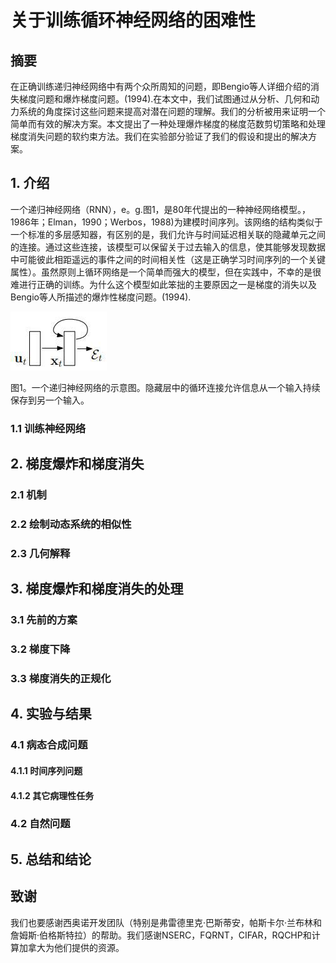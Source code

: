 # 关于训练循环神经网络的困难性

## 摘要

在正确训练递归神经网络中有两个众所周知的问题，即Bengio等人详细介绍的消失梯度问题和爆炸梯度问题。(1994).在本文中，我们试图通过从分析、几何和动力系统的角度探讨这些问题来提高对潜在问题的理解。我们的分析被用来证明一个简单而有效的解决方案。本文提出了一种处理爆炸梯度的梯度范数剪切策略和处理梯度消失问题的软约束方法。我们在实验部分验证了我们的假设和提出的解决方案。

## 1. 介绍

一个递归神经网络（RNN），e。g.图1，是80年代提出的一种神经网络模型。，1986年；Elman，1990；Werbos，1988)为建模时间序列。该网络的结构类似于一个标准的多层感知器，有区别的是，我们允许与时间延迟相关联的隐藏单元之间的连接。通过这些连接，该模型可以保留关于过去输入的信息，使其能够发现数据中可能彼此相距遥远的事件之间的时间相关性（这是正确学习时间序列的一个关键属性）。虽然原则上循环网络是一个简单而强大的模型，但在实践中，不幸的是很难进行正确的训练。为什么这个模型如此笨拙的主要原因之一是梯度的消失以及Bengio等人所描述的爆炸性梯度问题。(1994).

![image-20240305130953312](./assets/image-20240305130953312.png)

图1。一个递归神经网络的示意图。隐藏层中的循环连接允许信息从一个输入持续保存到另一个输入。

### 1.1 训练神经网络

## 2. 梯度爆炸和梯度消失

### 2.1 机制

### 2.2 绘制动态系统的相似性

### 2.3 几何解释

## 3. 梯度爆炸和梯度消失的处理

### 3.1 先前的方案

### 3.2 梯度下降

### 3.3 梯度消失的正规化

## 4. 实验与结果

### 4.1 病态合成问题

#### 4.1.1 时间序列问题

#### 4.1.2 其它病理性任务

### 4.2 自然问题

## 5. 总结和结论

## 致谢

我们也要感谢西奥诺开发团队（特别是弗雷德里克·巴斯蒂安，帕斯卡尔·兰布林和詹姆斯·伯格斯特拉）的帮助。我们感谢NSERC，FQRNT，CIFAR，RQCHP和计算加拿大为他们提供的资源。
